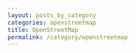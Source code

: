```yaml
---
layout: posts_by_category
categories: openstreetmap
title: OpenStreetMap
permalink: /category/openstreetmap
---
```

